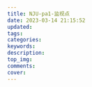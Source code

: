 ```yaml
---
title: NJU-pa1-监视点
date: 2023-03-14 21:15:52
updated:
tags:
categories:
keywords:
description:
top_img:
comments:
cover:
---
```

